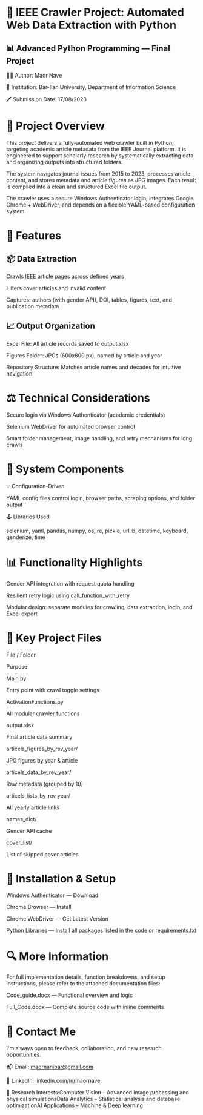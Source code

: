 # 🔗 IEEE Crawler Project: Automated Web Data Extraction with Python

## 📊 Advanced Python Programming — Final Project

👨‍💼 Author: Maor Nave

📂 Institution: Bar-Ilan University, Department of Information Science

🖊️ Submission Date: 17/08/2023

# 📌 Project Overview

This project delivers a fully-automated web crawler built in Python, targeting academic article metadata from the IEEE Journal platform. It is engineered to support scholarly research by systematically extracting data and organizing outputs into structured folders.

The system navigates journal issues from 2015 to 2023, processes article content, and stores metadata and article figures as JPG images. Each result is compiled into a clean and structured Excel file output.

The crawler uses a secure Windows Authenticator login, integrates Google Chrome + WebDriver, and depends on a flexible YAML-based configuration system.

# 📓 Features

## 📦 Data Extraction

Crawls IEEE article pages across defined years

Filters cover articles and invalid content

Captures: authors (with gender API), DOI, tables, figures, text, and publication metadata

## 📈 Output Organization

Excel File: All article records saved to output.xlsx

Figures Folder: JPGs (600x800 px), named by article and year

Repository Structure: Matches article names and decades for intuitive navigation

# ⚖️ Technical Considerations

Secure login via Windows Authenticator (academic credentials)

Selenium WebDriver for automated browser control

Smart folder management, image handling, and retry mechanisms for long crawls

# 🔧 System Components

💡 Configuration-Driven

YAML config files control login, browser paths, scraping options, and folder output

🕹️ Libraries Used

selenium, yaml, pandas, numpy, os, re, pickle, urllib, datetime, keyboard, genderize, time

# 📊 Functionality Highlights

Gender API integration with request quota handling

Resilient retry logic using call_function_with_retry

Modular design: separate modules for crawling, data extraction, login, and Excel export

# 📑 Key Project Files

File / Folder

Purpose

Main.py

Entry point with crawl toggle settings

ActivationFunctions.py

All modular crawler functions

output.xlsx

Final article data summary

articels_figures_by_rev_year/

JPG figures by year & article

articels_data_by_rev_year/

Raw metadata (grouped by 10)

articels_lists_by_rev_year/

All yearly article links

names_dict/

Gender API cache

cover_list/

List of skipped cover articles

# 🔎 Installation & Setup

Windows Authenticator — Download

Chrome Browser — Install

Chrome WebDriver — Get Latest Version

Python Libraries — Install all packages listed in the code or requirements.txt

# 🔍 More Information

For full implementation details, function breakdowns, and setup instructions, please refer to the attached documentation files:

Code_guide.docx — Functional overview and logic

Full_Code.docx — Complete source code with inline comments

# 📧 Contact Me

I'm always open to feedback, collaboration, and new research opportunities.

📬 Email: maornanibar@gmail.com

💬 LinkedIn: linkedin.com/in/maornave

🧠 Research Interests:Computer Vision – Advanced image processing and physical simulationsData Analytics – Statistical analysis and database optimizationAI Applications – Machine & Deep learning

